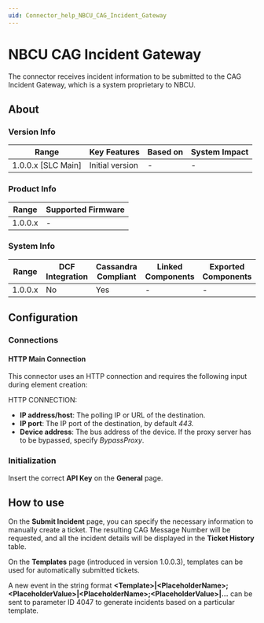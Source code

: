 ```yaml
---
uid: Connector_help_NBCU_CAG_Incident_Gateway
---
```


# NBCU CAG Incident Gateway

The connector receives incident information to be submitted to the CAG Incident Gateway, which is a system proprietary to NBCU.

## About

### Version Info

| Range                | Key Features     | Based on     | System Impact     |
|----------------------|------------------|--------------|-------------------|
| 1.0.0.x \[SLC Main\] | Initial version  | \-           | \-                |

### Product Info

| Range     | Supported Firmware     |
|-----------|------------------------|
| 1.0.0.x   | \-                     |

### System Info

| Range     | DCF Integration     | Cassandra Compliant     | Linked Components     | Exported Components     |
|-----------|---------------------|-------------------------|-----------------------|-------------------------|
| 1.0.0.x   | No                  | Yes                     | \-                    | \-                      |

## Configuration

### Connections

#### HTTP Main Connection

This connector uses an HTTP connection and requires the following input during element creation:

HTTP CONNECTION:

- **IP address/host**: The polling IP or URL of the destination.
- **IP port**: The IP port of the destination, by default *443.*
- **Device address**: The bus address of the device. If the proxy server has to be bypassed, specify *BypassProxy*.

### Initialization

Insert the correct **API Key** on the **General** page.

## How to use

On the **Submit Incident** page, you can specify the necessary information to manually create a ticket. The resulting CAG Message Number will be requested, and all the incident details will be displayed in the **Ticket History** table.

On the **Templates** page (introduced in version 1.0.0.3), templates can be used for automatically submitted tickets.

A new event in the string format **\<Template\>\|\<PlaceholderName\>;\<PlaceholderValue\>\|\<PlaceholderName\>;\<PlaceholderValue\>\|...** can be sent to parameter ID 4047 to generate incidents based on a particular template.
